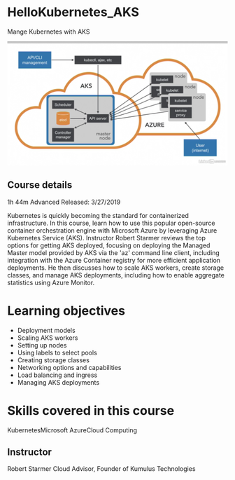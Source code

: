 # HelloKubernetes_AKS
Mange Kubernetes with AKS

![Kube architecture][logo]

[logo]: https://github.com/ramiljoaquin/HelloKubernetes_AKS/blob/master/assets/KubeArchitecture.png "Kubernetes architecture"



## Course details
1h 44m  Advanced  Released: 3/27/2019

Kubernetes is quickly becoming the standard for containerized infrastructure. In this course, learn how to use this popular open-source container orchestration engine with Microsoft Azure by leveraging Azure Kubernetes Service (AKS). Instructor Robert Starmer reviews the top options for getting AKS deployed, focusing on deploying the Managed Master model provided by AKS via the 'az' command line client, including integration with the Azure Container registry for more efficient application deployments. He then discusses how to scale AKS workers, create storage classes, and manage AKS deployments, including how to enable aggregate statistics using Azure Monitor.


# Learning objectives
- Deployment models
- Scaling AKS workers
- Setting up nodes
- Using labels to select pools
- Creating storage classes
- Networking options and capabilities
- Load balancing and ingress
- Managing AKS deployments

# Skills covered in this course

KubernetesMicrosoft AzureCloud Computing


## Instructor

Robert Starmer
Cloud Advisor, Founder of Kumulus Technologies


